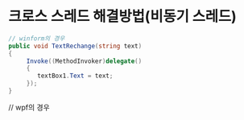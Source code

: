 # 크로스 스레드 해결방법(비동기 스레드)

```c#
// winform의 경우
public void TextRechange(string text)    
{
     Invoke((MethodInvoker)delegate()
     {
     	textBox1.Text = text;
     });
}
```

// wpf의 경우